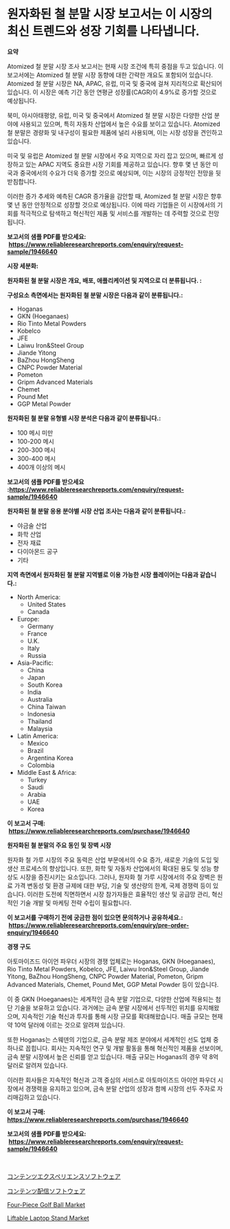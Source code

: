 <p><h1>원자화된 철 분말 시장 보고서는 이 시장의 최신 트렌드와 성장 기회를 나타냅니다.</h1></p><p><strong>요약</strong></p>
<p><p>Atomized 철 분말 시장 조사 보고서는 현재 시장 조건에 특히 중점을 두고 있습니다. 이 보고서에는 Atomized 철 분말 시장 동향에 대한 간략한 개요도 포함되어 있습니다. Atomized 철 분말 시장은 NA, APAC, 유럽, 미국 및 중국에 걸쳐 지리적으로 확산되어 있습니다. 이 시장은 예측 기간 동안 연평균 성장률(CAGR)이 4.9%로 증가할 것으로 예상됩니다.</p><p>북미, 아시아태평양, 유럽, 미국 및 중국에서 Atomized 철 분말 시장은 다양한 산업 분야에 사용되고 있으며, 특히 자동차 산업에서 높은 수요를 보이고 있습니다. Atomized 철 분말은 경량화 및 내구성이 필요한 제품에 널리 사용되며, 이는 시장 성장을 견인하고 있습니다.</p><p>미국 및 유럽은 Atomized 철 분말 시장에서 주요 지역으로 자리 잡고 있으며, 빠르게 성장하고 있는 APAC 지역도 중요한 시장 기회를 제공하고 있습니다. 향후 몇 년 동안 미국과 중국에서의 수요가 더욱 증가할 것으로 예상되며, 이는 시장의 긍정적인 전망을 뒷받침합니다.</p><p>이러한 증가 추세와 예측된 CAGR 증가율을 감안할 때, Atomized 철 분말 시장은 향후 몇 년 동안 안정적으로 성장할 것으로 예상됩니다. 이에 따라 기업들은 이 시장에서의 기회를 적극적으로 탐색하고 혁신적인 제품 및 서비스를 개발하는 데 주력할 것으로 전망됩니다.</p></p>
<p><strong>보고서의 샘플 PDF를 받으세요: &nbsp;<a href="https://www.reliableresearchreports.com/enquiry/request-sample/1946640">https://www.reliableresearchreports.com/enquiry/request-sample/1946640</a></strong></p>
<p><strong>시장 세분화:</strong></p>
<p><strong> 원자화된 철 분말 시장은 개요, 배포, 애플리케이션 및 지역으로 더 분류됩니다. :</strong></p>
<p><strong>구성요소 측면에서는 원자화된 철 분말 시장은 다음과 같이 분류됩니다.:</strong></p>
<p><ul><li>Hoganas</li><li>GKN (Hoeganaes)</li><li>Rio Tinto Metal Powders</li><li>Kobelco</li><li>JFE</li><li>Laiwu Iron&Steel Group</li><li>Jiande Yitong</li><li>BaZhou HongSheng</li><li>CNPC Powder Material</li><li>Pometon</li><li>Gripm Advanced Materials</li><li>Chemet</li><li>Pound Met</li><li>GGP Metal Powder</li></ul></p>
<p><strong> 원자화된 철 분말 유형별 시장 분석은 다음과 같이 분류됩니다.:</strong></p>
<p><ul><li>100 메시 미만</li><li>100-200 메시</li><li>200-300 메시</li><li>300-400 메시</li><li>400개 이상의 메시</li></ul></p>
<p><strong>보고서의 샘플 PDF를 받으세요 :<a href="https://www.reliableresearchreports.com/enquiry/request-sample/1946640">https://www.reliableresearchreports.com/enquiry/request-sample/1946640</a></strong></p>
<p><strong> 원자화된 철 분말 응용 분야별 시장 산업 조사는 다음과 같이 분류됩니다.:</strong></p>
<p><ul><li>야금술 산업</li><li>화학 산업</li><li>전자 재료</li><li>다이아몬드 공구</li><li>기타</li></ul></p>
<p><strong>지역 측면에서 원자화된 철 분말 지역별로 이용 가능한 시장 플레이어는 다음과 같습니다.:</strong></p>
<p><ul>
    <li>
        North America:
        <ul>
            <li>United States</li>
            <li>Canada</li>
        </ul>
    </li>
    <li>
        Europe:
        <ul>
            <li>Germany</li>
            <li>France</li>
            <li>U.K.</li>
            <li>Italy</li>
            <li>Russia</li>
        </ul>
    </li>
    <li>
        Asia-Pacific:
        <ul>
            <li>China</li>
            <li>Japan</li>
            <li>South Korea</li>
            <li>India</li>
            <li>Australia</li>
            <li>China Taiwan</li>
            <li>Indonesia</li>
            <li>Thailand</li>
            <li>Malaysia</li>
        </ul>
    </li>
    <li>
        Latin America:
        <ul>
            <li>Mexico</li>
            <li>Brazil</li>
            <li>Argentina Korea</li>
            <li>Colombia</li>
        </ul>
    </li>
    <li>
        Middle East & Africa:
        <ul>
            <li>Turkey</li>
            <li>Saudi</li>
            <li>Arabia</li>
            <li>UAE</li>
            <li>Korea</li>
        </ul>
    </li>
    </ul></p>
<p><strong>이 보고서 구매: &nbsp;<a href="https://www.reliableresearchreports.com/purchase/1946640">https://www.reliableresearchreports.com/purchase/1946640</a></strong></p>
<p><strong>원자화된 철 분말의 주요 동인 및 장벽 시장</strong></p>
<p><p>원자화 철 가루 시장의 주요 동력은 산업 부문에서의 수요 증가, 새로운 기술의 도입 및 생산 프로세스의 향상입니다. 또한, 화학 및 자동차 산업에서의 확대된 용도 및 성능 향상도 시장을 증진시키는 요소입니다. 그러나, 원자화 철 가루 시장에서의 주요 장벽은 원료 가격 변동성 및 환경 규제에 대한 부담, 기술 및 생산량의 한계, 국제 경쟁력 등이 있습니다. 이러한 도전에 직면하면서 시장 참가자들은 효율적인 생산 및 공급망 관리, 혁신적인 기술 개발 및 마케팅 전략 수립이 필요합니다.</p></p>
<p><strong>이 보고서를 구매하기 전에 궁금한 점이 있으면 문의하거나 공유하세요.: &nbsp;<a href="https://www.reliableresearchreports.com/enquiry/pre-order-enquiry/1946640">https://www.reliableresearchreports.com/enquiry/pre-order-enquiry/1946640</a></strong></p>
<p><strong>경쟁 구도</strong></p>
<p><p>아토마이즈드 아이언 파우더 시장의 경쟁 업체로는 Hoganas, GKN (Hoeganaes), Rio Tinto Metal Powders, Kobelco, JFE, Laiwu Iron&Steel Group, Jiande Yitong, BaZhou HongSheng, CNPC Powder Material, Pometon, Gripm Advanced Materials, Chemet, Pound Met, GGP Metal Powder 등이 있습니다.</p><p>이 중 GKN (Hoeganaes)는 세계적인 금속 분말 기업으로, 다양한 산업에 적용되는 첨단 기술을 보유하고 있습니다. 과거에는 금속 분말 시장에서 선두적인 위치를 유지해왔으며, 지속적인 기술 혁신과 투자를 통해 시장 규모를 확대해왔습니다. 매출 규모는 현재 약 10억 달러에 이르는 것으로 알려져 있습니다.</p><p>또한 Hoganas는 스웨덴의 기업으로, 금속 분말 제조 분야에서 세계적인 선도 업체 중 하나로 꼽힙니다. 회사는 지속적인 연구 및 개발 활동을 통해 혁신적인 제품을 선보이며, 금속 분말 시장에서 높은 신뢰를 얻고 있습니다. 매출 규모는 Hoganas의 경우 약 8억 달러로 알려져 있습니다.</p><p>이러한 회사들은 지속적인 혁신과 고객 중심의 서비스로 아토마이즈드 아이언 파우더 시장에서 경쟁력을 유지하고 있으며, 금속 분말 산업의 성장과 함께 시장의 선두 주자로 자리매김하고 있습니다.</p></p>
<p><strong>이 보고서 구매: &nbsp; <a href="https://www.reliableresearchreports.com/purchase/1946640">https://www.reliableresearchreports.com/purchase/1946640</a></strong></p>
<p><strong>보고서의 샘플 PDF를 받으세요: &nbsp;<a href="https://www.reliableresearchreports.com/enquiry/request-sample/1946640">https://www.reliableresearchreports.com/enquiry/request-sample/1946640</a></strong><strong></strong></p>
<p>&nbsp;</p>
<p><p><a href="https://github.com/laurenreichert/Market-Research-Report-List-1/blob/main/19214938148.md">コンテンツエクスペリエンスソフトウェア</a></p><p><a href="https://github.com/vtbvgl20191192/Market-Research-Report-List-1/blob/main/54461998147.md">コンテンツ配信ソフトウェア</a></p><p><a href="https://github.com/indrystar/Market-Research-Report-List-2/blob/main/four-piece-golf-ball-market.md">Four-Piece Golf Ball Market</a></p><p><a href="https://github.com/josesg55/Market-Research-Report-List-2/blob/main/liftable-laptop-stand-market.md">Liftable Laptop Stand Market</a></p></p>